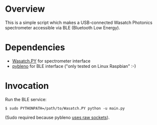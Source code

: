 # Overview

This is a simple script which makes a USB-connected Wasatch Photonics spectrometer
accessible via BLE (Bluetooth Low Energy).

# Dependencies

- [Wasatch.PY](https://github.com/WasatchPhotonics/Wasatch.PY) for spectrometer interface
- [pybleno](https://github.com/Adam-Langley/pybleno) for BLE interface ("only tested on Linux Raspbian" :-)

# Invocation

Run the BLE service:

    $ sudo PYTHONPATH=/path/to/Wasatch.PY python -u main.py

(Sudo required because pybleno [uses raw sockets](https://github.com/Adam-Langley/pybleno/issues/12#issuecomment-386927390)).
